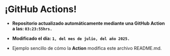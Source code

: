 # ¡GitHub Actions!
* **Repositorio actualizado automáticamente mediante una GitHub Action a las: `03:23:55hrs.`**
* **Modificado el día: `1, del mes de julio, del año 2025.`**

* Ejemplo sencillo de cómo la **Action** modifica este archivo README.md.
